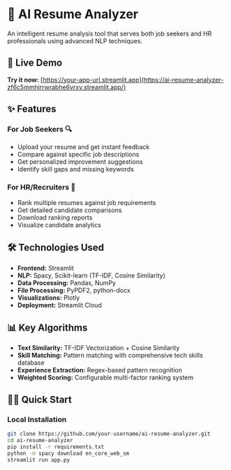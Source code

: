 # 🎯 AI Resume Analyzer

An intelligent resume analysis tool that serves both job seekers and HR professionals using advanced NLP techniques.

## 🚀 Live Demo
**Try it now:** [https://your-app-url.streamlit.app](https://ai-resume-analyzer-zf6c5mmhjrrwrabhe6vrxv.streamlit.app/)

## ✨ Features

### For Job Seekers 🔍
- Upload your resume and get instant feedback
- Compare against specific job descriptions  
- Get personalized improvement suggestions
- Identify skill gaps and missing keywords

### For HR/Recruiters 👔
- Rank multiple resumes against job requirements
- Get detailed candidate comparisons
- Download ranking reports
- Visualize candidate analytics

## 🛠️ Technologies Used
- **Frontend:** Streamlit
- **NLP:** Spacy, Scikit-learn (TF-IDF, Cosine Similarity)
- **Data Processing:** Pandas, NumPy
- **File Processing:** PyPDF2, python-docx
- **Visualizations:** Plotly
- **Deployment:** Streamlit Cloud

## 📊 Key Algorithms
- **Text Similarity:** TF-IDF Vectorization + Cosine Similarity
- **Skill Matching:** Pattern matching with comprehensive tech skills database
- **Experience Extraction:** Regex-based pattern recognition
- **Weighted Scoring:** Configurable multi-factor ranking system

## 🏃‍♂️ Quick Start

### Local Installation
```bash
git clone https://github.com/your-username/ai-resume-analyzer.git
cd ai-resume-analyzer
pip install -r requirements.txt
python -m spacy download en_core_web_sm
streamlit run app.py
